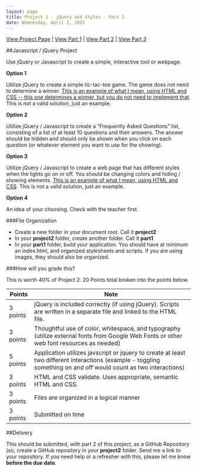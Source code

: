 ```yaml
---
layout: page
title: Project 2 - jQuery and Styles - Part 1
date: Wednesday, April 1, 2015
---
```


[View Project Page](2015-03-04-project2.html) | [View Part 1](2015-03-04-project2-part1.html) | [View Part 2](2015-03-04-project2-part2.html) | [View Part 3](2015-03-04-project2-part3.html)

##Javascript / jQuery Project

Use jQuery or Javascript to create a simple, interactive tool or webpage.

**Option 1**

Utilize jQuery to create a simple tic-tac-toe game.  The game does not need to determine a winner. [This is an example of what I mean, using HTML and CSS -- this one determines a winner, but you do not need to implement that](http://codepen.io/ziga-miklic/pen/Fagmh).  This is not a valid solution, just an example.

**Option 2**

Utilize jQuery / Javascript to create a “Frequently Asked Questions” list, consisting of a list of at least 10 questions and their answers.  The answer should be hidden and should only be shown when you click on each question (or whatever element you want to use for the showing).

**Option 3**

Utilize jQuery / Javascript to create a web page that has different styles when the lights go on or off.  You should be changing colors and hiding / showing elements.  [This is an example of what I mean, using HTML and CSS](http://codepen.io/DKunin/pen/dAhmg).  This is not a valid solution, just an example.

**Option 4**

An idea of your choosing.  Check with the teacher first.


###File Organization

- Create a new folder in your document root.  Call it **project2**
- In your **project2** folder, create another folder.  Call it **part1**
- In your **part1** folder, build your application.  You should have at minimum an index.html, and organized stylesheets and scripts.  If you are using images, they should also be organized.

###How will you grade this?

This is worth 40% of Project 2.  20 Points total broken into the points below.

| Points | Note |
|----------|------------------------------------------------------------------------------------------------------------------------------------------------------------------|
| 3 points | jQuery is included correctly (if using jQuery). Scripts are written in a separate file and linked to the HTML file. |
| 3 points | Thoughtful use of color, whitespace, and typography (utilize external fonts from Google Web Fonts or other web font resources as needed) |
| 5 points | Application utilizes javscript or jquery to create at least two different interactions (example - toggling something on and off would count as two interactions) |
| 3 points | HTML and CSS validate. Uses appropriate, semantic HTML and CSS. |
| 3 points | Files are organized in a logical manner |
| 3 points | Submitted on time |


##Delivery 

This should be submitted, with part 2 of this project, as a GitHub Repository (so, create a GitHub repository in your **project2** folder. Send me a link to your repository.  If you need help or a refresher with this, please let me know **before the due date**.